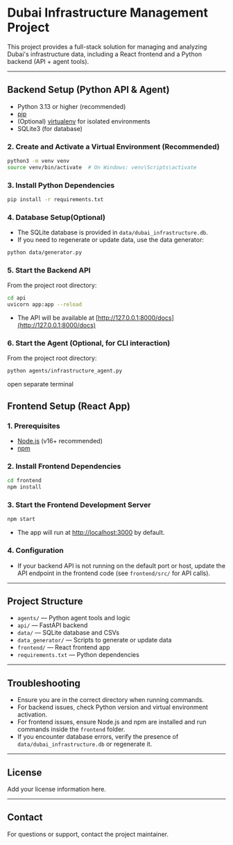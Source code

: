 # Dubai Infrastructure Management Project

This project provides a full-stack solution for managing and analyzing Dubai's infrastructure data, including a React frontend and a Python backend (API + agent tools).

---

## Backend Setup (Python API & Agent)

- Python 3.13 or higher (recommended)
- [pip](https://pip.pypa.io/en/stable/)
- (Optional) [virtualenv](https://virtualenv.pypa.io/en/latest/) for isolated environments
- SQLite3 (for database)


### 2. Create and Activate a Virtual Environment (Recommended)
```sh
python3 -m venv venv
source venv/bin/activate  # On Windows: venv\Scripts\activate
```

### 3. Install Python Dependencies
```sh
pip install -r requirements.txt
```

### 4. Database Setup(Optional)
- The SQLite database is provided in `data/dubai_infrastructure.db`.
- If you need to regenerate or update data, use the data generator:
```sh
python data/generator.py
```

### 5. Start the Backend API
From the project root directory:
```sh
cd api
uvicorn app:app --reload
```
- The API will be available at [http://127.0.0.1:8000/docs](http://127.0.0.1:8000/docs)



### 6. Start the Agent (Optional, for CLI interaction)
From the project root directory:
```sh
python agents/infrastructure_agent.py
```


open separate terminal 
## Frontend Setup (React App)

### 1. Prerequisites
- [Node.js](https://nodejs.org/) (v16+ recommended)
- [npm](https://www.npmjs.com/)

### 2. Install Frontend Dependencies
```sh
cd frontend
npm install
```

### 3. Start the Frontend Development Server
```sh
npm start
```
- The app will run at [http://localhost:3000](http://localhost:3000) by default.

### 4. Configuration
- If your backend API is not running on the default port or host, update the API endpoint in the frontend code (see `frontend/src/` for API calls).

---

## Project Structure

- `agents/` — Python agent tools and logic
- `api/` — FastAPI backend
- `data/` — SQLite database and CSVs
- `data_generator/` — Scripts to generate or update data
- `frontend/` — React frontend app
- `requirements.txt` — Python dependencies

---

## Troubleshooting
- Ensure you are in the correct directory when running commands.
- For backend issues, check Python version and virtual environment activation.
- For frontend issues, ensure Node.js and npm are installed and run commands inside the `frontend` folder.
- If you encounter database errors, verify the presence of `data/dubai_infrastructure.db` or regenerate it.

---

## License
Add your license information here.

---

## Contact
For questions or support, contact the project maintainer.
